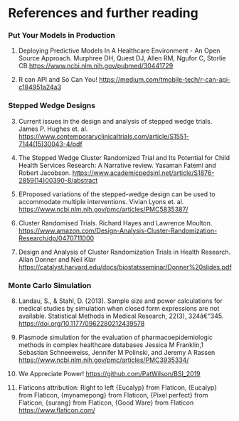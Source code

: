 # References and further reading

### Put Your Models in Production

1. Deploying Predictive Models In A Healthcare Environment - An Open Source Approach.
Murphree DH, Quest DJ, Allen RM, Ngufor C, Storlie CB.https://www.ncbi.nlm.nih.gov/pubmed/30441729

2. R can API and So Can You! https://medium.com/tmobile-tech/r-can-api-c184951a24a3 

### Stepped Wedge Designs

3. Current issues in the design and analysis of stepped wedge trials. James P. Hughes et. al. https://www.contemporaryclinicaltrials.com/article/S1551-7144(15)30043-4/pdf

4. The Stepped Wedge Cluster Randomized Trial and Its Potential for Child Health Services Research: A Narrative review. Yasaman Fatemi and Robert Jacobson. https://www.academicpedsjnl.net/article/S1876-2859(14)00390-8/abstract

5. EProposed variations of the stepped-wedge design can be used to accommodate multiple interventions. Vivian Lyons et. al. https://www.ncbi.nlm.nih.gov/pmc/articles/PMC5835387/

6. Cluster Randomised Trials. Richard Hayes and Lawrence Moulton. https://www.amazon.com/Design-Analysis-Cluster-Randomization-Research/dp/0470711000

7. Design and Analysis of Cluster Randomization Trials in Health Research. Allan Donner and Neil Klar https://catalyst.harvard.edu/docs/biostatsseminar/Donner%20slides.pdf

### Monte Carlo Simulation

8.	Landau, S., & Stahl, D. (2013). Sample size and power calculations for medical studies by simulation when closed form expressions are not available. Statistical Methods in Medical Research, 22(3), 324â€“345. https://doi.org/10.1177/0962280212439578

9. Plasmode simulation for the evaluation of pharmacoepidemiologic methods in complex healthcare databases Jessica M Franklin,1 Sebastian Schneeweiss, Jennifer M Polinski, and Jeremy A Rassen https://www.ncbi.nlm.nih.gov/pmc/articles/PMC3935334/

10. We Appreciate Power! https://github.com/PatWilson/BSI_2019

11. Flaticons attribution:  Right to left {Eucalyp} from Flaticon, {Eucalyp} from Flaticon, {mynamepong} from Flaticon, {Pixel perfect} from Flaticon, {surang} from Flaticon, {Good Ware} from Flaticon https://www.flaticon.com/